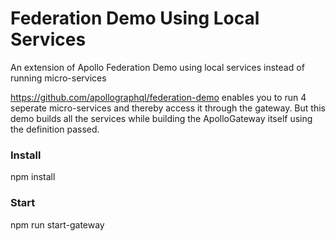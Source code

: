 # Federation Demo Using Local Services
An extension of Apollo Federation Demo using local services instead of running micro-services

https://github.com/apollographql/federation-demo enables you to run 4 seperate micro-services and thereby access it through the gateway. But this demo builds all the services while building the ApolloGateway itself using the definition passed.

### Install
npm install

### Start
npm run start-gateway